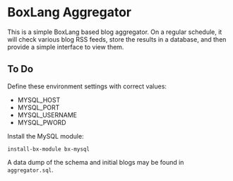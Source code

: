 # BoxLang Aggregator

This is a simple BoxLang based blog aggregator. On a regular schedule, it will check various blog RSS feeds, store the results in a database, and then provide a simple interface to view them.

## To Do

Define these environment settings with correct values:

* MYSQL_HOST
* MYSQL_PORT
* MYSQL_USERNAME
* MYSQL_PWORD

Install the MySQL module:

```
install-bx-module bx-mysql
```

A data dump of the schema and initial blogs may be found in `aggregator.sql`.